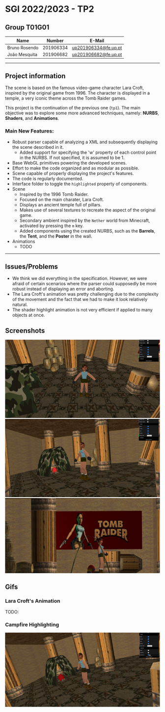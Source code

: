 # SGI 2022/2023 - TP2

## Group T01G01
| Name             | Number    | E-Mail             |
| ---------------- | --------- | ------------------ |
| Bruno Rosendo         | 201906334 | up201906334@fe.up.pt                |
| João Mesquita         | 201906682 | up201906682@fe.up.pt                |

----
## Project information

The scene is based on the famous video-game character Lara Croft, inspired by the original game from 1996.
The character is displayed in a temple, a very iconic theme across the Tomb Raider games.

This project is the continuation of the previous one (`tp1`). The main objective was to explore some more advanced techniques, namely: **NURBS**, **Shaders**, and **Animations**.

### Main New Features:
- Robust parser capable of analyzing a XML and subsequently displaying the scene described in it.
  - Added support for specifying the 'w' property of each control point in the NURBS. If not specified, it is assumed to be 1.
- Base WebGL primitives powering the developed scenes.
- Effort to make the code organized and as modular as possible.
- Scene capable of properly displaying the project's features.
- The code is regularly documented.
- Interface folder to toggle the `highlighted` property of components.
- Scene
  - Inspired by the 1996 Tomb Raider.
  - Focused on the main charater, Lara Croft.
  - Displays an ancient temple full of pillars.
  - Makes use of several textures to recreate the aspect of the original game.
  - Secondary ambient inspired by the `Nether` world from Minecraft, activated by pressing the `m` key.
  - Added components using the created NURBS, such as the **Barrels**, the **Tent**, and the **Poster** in the wall.
- Animations
  - TODO
----
## Issues/Problems

- We think we did everything in the specification. However, we were afraid of certain scenarios where the parser could supposedly be more robust instead of displaying an error and aborting.
- The Lara Croft's animation was pretty challenging due to the complexity of the movement and the fact that we had to make it look relatively natural.
- The shader highlight animation is not very efficient if applied to many objects at once.

## Screenshots

![Screenshot 1](./screenshots/screenshot1.png)
![Screenshot 1](./screenshots/screenshot2.png)
![Screenshot 1](./screenshots/screenshot3.png)

## Gifs
### Lara Croft's Animation
TODO:

### Campfire Highlighting
![Campfire Highlighting](./screenshots/fireHighlight.gif)